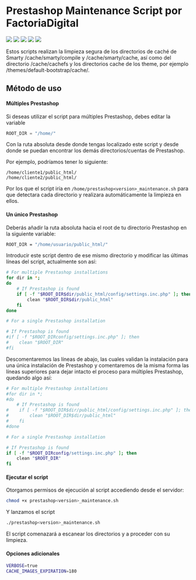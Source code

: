 
# Prestashop Maintenance Script por FactoriaDigital
![](https://img.shields.io/github/stars/factoriadigital/prestashop-maintenance-script.svg) ![](https://img.shields.io/github/forks/factoriadigital/prestashop-maintenance-script.svg) ![](https://img.shields.io/github/tag/factoriadigital/prestashop-maintenance-script.svg) ![](https://img.shields.io/github/release/factoriadigital/prestashop-maintenance-script.svg) ![](https://img.shields.io/github/issues/factoriadigital/prestashop-maintenance-script.svg) 

Estos scripts realizan la limpieza segura de los directorios de caché de Smarty /cache/smarty/compile y /cache/smarty/cache, así como del directorio /cache/cachefs y los directorios cache de los theme, por ejemplo /themes/default-bootstrap/cache/. 

## Método de uso

#### Múltiples Prestashop
Si deseas utilizar el script para múltiples Prestashop, debes editar la variable
```javascript
ROOT_DIR = "/home/"
```
Con la ruta absoluta desde donde tengas localizado este script y desde donde se puedan encontrar los demás directorios/cuentas de Prestashop. 

Por ejemplo, podríamos tener lo siguiente:

```
/home/cliente1/public_html/
/home/cliente2/public_html/
```

Por los que el script iría en `/home/prestashop<version>_maintenance.sh` para que detectara cada directorio y realizara automáticamente la limpieza en ellos.

#### Un único Prestashop

Deberás añadir la ruta absoluta hacia el root de tu directorio Prestashop en la siguiente variable:
```bash
ROOT_DIR = "/home/usuario/public_html/"
```
Introducir este script dentro de ese mismo directorio y modificar las últimas líneas del script, actualmente son así:
```bash
# For multiple Prestashop installations
for dir in *;
do
    # If Prestashop is found
    if [ -f "$ROOT_DIR$dir/public_html/config/settings.inc.php" ]; then    
        clean "$ROOT_DIR$dir/public_html"
    fi
done

# For a single Prestashop installation

# If Prestashop is found
#if [ -f "$ROOT_DIRconfig/settings.inc.php" ]; then    
#    clean "$ROOT_DIR"
#fi
```
Descomentaremos las líneas de abajo, las cuales validan la instalación para una única instalación de Prestashop y comentaremos de la misma forma las líneas superiores para dejar intacto el proceso para múltiples Prestashop, quedando algo así:

```bash
# For multiple Prestashop installations
#for dir in *;
#do
    # If Prestashop is found
#    if [ -f "$ROOT_DIR$dir/public_html/config/settings.inc.php" ]; then    
#        clean "$ROOT_DIR$dir/public_html"
#    fi
#done

# For a single Prestashop installation

# If Prestashop is found
if [ -f "$ROOT_DIRconfig/settings.inc.php" ]; then    
    clean "$ROOT_DIR"
fi
```
#### Ejecutar el script

Otorgamos permisos de ejecución al script accediendo desde el servidor:
```bash
chmod +x prestashop<version>_maintenance.sh
```
Y lanzamos el script 
```bash
./prestashop<version>_maintenance.sh
```
El script comenazará a escanear los directorios y a proceder con su limpieza.

#### Opciones adicionales
```bash 
VERBOSE=true
CACHE_IMAGES_EXPIRATION=180
```

